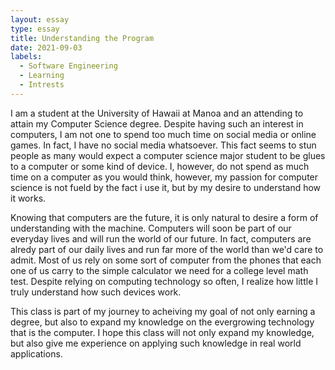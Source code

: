 ```yaml
---
layout: essay
type: essay
title: Understanding the Program
date: 2021-09-03
labels:
  - Software Engineering
  - Learning
  - Intrests
---
```

 
 I am a student at the University of Hawaii at Manoa and an attending to attain my Computer Science degree. Despite having 
 such an interest in computers, I am not one to spend too much time on social media or online games. In fact, I have no 
 social media whatsoever. This fact seems to stun people as many would expect a computer science major student to be
 glues to a computer or some kind of device. I, however, do not spend as much time on a computer as you would think, however,
 my passion for computer science is not fueld by the fact i use it, but by my desire to understand how it works.
 
 Knowing that computers are the future, it is only natural to desire a form of understanding with the machine. Computers 
 will soon be part of our everyday lives and will run the world of our future. In fact, computers are alredy part of our
 daily lives and run far more of the world than we'd care to admit. Most of us rely on some sort of computer from the 
 phones that each one of us carry to the simple calculator we need for a college level math test. Despite relying on 
 computing technology so often, I realize how little I truly understand how such devices work.
 
 This class is part of my journey to acheiving my goal of not only earning a degree, but also to expand my knowledge on 
 the evergrowing technology that is the computer. I hope this class will not only expand my knowledge, but also give me
 experience on applying such knowledge in real world applications.
